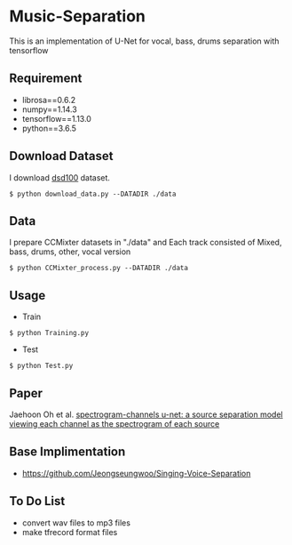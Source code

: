 # Music-Separation
This is an implementation of U-Net for vocal, bass, drums separation with tensorflow

## Requirement
- librosa==0.6.2
- numpy==1.14.3
- tensorflow==1.13.0
- python==3.6.5

## Download Dataset
I download [dsd100](https://sigsep.github.io/datasets/dsd100.html) dataset.
<pre><code>$ python download_data.py --DATADIR ./data </code></pre>

## Data
I prepare CCMixter datasets in "./data" and Each track consisted of Mixed, bass, drums, other, vocal version
<pre><code>$ python CCMixter_process.py --DATADIR ./data </code></pre>

## Usage
- Train
<pre><code>$ python Training.py</code></pre>
- Test
<pre><code>$ python Test.py</code></pre>

## Paper
Jaehoon Oh et al. [spectrogram-channels u-net: a source separation model viewing each channel as the spectrogram of each source](https://arxiv.org/abs/1810.11520)

## Base Implimentation
* https://github.com/Jeongseungwoo/Singing-Voice-Separation

## To Do List
* convert wav files to mp3 files
* make tfrecord format files
